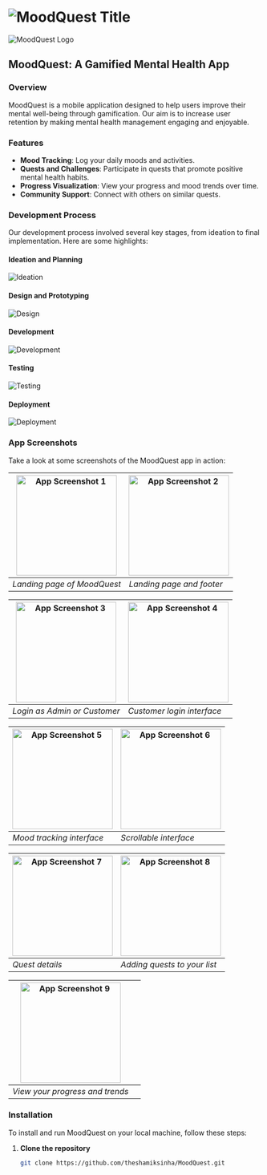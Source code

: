 # ![MoodQuest Title](./pics/title.jpeg)

![MoodQuest Logo](./pics/logo.jpeg)

## MoodQuest: A Gamified Mental Health App

### Overview
MoodQuest is a mobile application designed to help users improve their mental well-being through gamification. Our aim is to increase user retention by making mental health management engaging and enjoyable.

### Features
- **Mood Tracking**: Log your daily moods and activities.
- **Quests and Challenges**: Participate in quests that promote positive mental health habits.
- **Progress Visualization**: View your progress and mood trends over time.
- **Community Support**: Connect with others on similar quests.

### Development Process
Our development process involved several key stages, from ideation to final implementation. Here are some highlights:

#### Ideation and Planning
![Ideation](./pics/1.png)

#### Design and Prototyping
![Design](./pics/2.png)

#### Development
![Development](./pics/3.png)

#### Testing
![Testing](./pics/4.png)

#### Deployment
![Deployment](./pics/5.png)


### App Screenshots
Take a look at some screenshots of the MoodQuest app in action:

| <img src="./pics/6.jpeg" alt="App Screenshot 1" width="200"> | <img src="./pics/7.jpeg" alt="App Screenshot 2" width="200"> |
|---------------------------------------------------------------|----------------------------------------------------------------|
| *Landing page of MoodQuest*                                     | *Landing page and footer*                                     |

| <img src="./pics/8.jpeg" alt="App Screenshot 3" width="200"> | <img src="./pics/9.jpeg" alt="App Screenshot 4" width="200"> |
|---------------------------------------------------------------|----------------------------------------------------------------|
| *Login as Admin or Customer*                                     | *Customer login interface*                                     |

| <img src="./pics/10.jpeg" alt="App Screenshot 5" width="200"> | <img src="./pics/11.jpeg" alt="App Screenshot 6" width="200"> |
|----------------------------------------------------------------|----------------------------------------------------------------|
| *Mood tracking interface*                                       | *Scrollable interface*                                         |

| <img src="./pics/12.jpeg" alt="App Screenshot 7" width="200"> | <img src="./pics/13.jpeg" alt="App Screenshot 8" width="200"> |
|----------------------------------------------------------------|----------------------------------------------------------------|
| *Quest details*                                                 | *Adding quests to your list*                                   |

| <img src="./pics/14.jpeg" alt="App Screenshot 9" width="200"> |                                                                |
|----------------------------------------------------------------|----------------------------------------------------------------|
| *View your progress and trends*                                 |  

### Installation
To install and run MoodQuest on your local machine, follow these steps:

1. **Clone the repository**
   ```bash
   git clone https://github.com/theshamiksinha/MoodQuest.git
